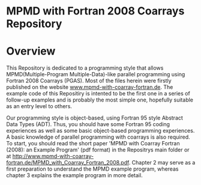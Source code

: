 # MPMD with Fortran 2008 Coarrays Repository

# Overview
This Repository is dedicated to a programming style that allows MPMD(Multiple-Program Multiple-Data)-like parallel programming using Fortran 2008 Coarrays (PGAS). Most of the files herein were firstly published on the website www.mpmd-with-coarray-fortran.de. The example code of this Repositiry is intented to be the first one in a series of follow-up examples and is probably the most simple one, hopefully suitable as an entry level to others.

Our programming style is object-based, using Fortran 95 style Abstract Data Types (ADT). Thus, you should have some Fortran 95 coding experiences as well as some basic object-based programming experiences. A basic knowledge of parallel programming with coarrays is also required. To start, you should read the short paper 'MPMD with Coarray Fortran (2008): an Example Program' (pdf format) in the Repositrys main folder or at http://www.mpmd-with-coarray-fortran.de/MPMD_with_Coarray_Fortran_2008.pdf. Chapter 2 may serve as a first preparation to understand the MPMD example program, whereas chapter 3 explains the example program in more detail.
